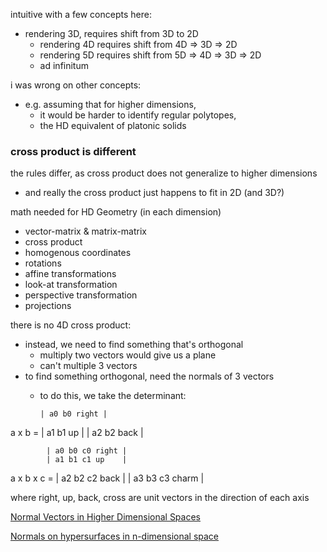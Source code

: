 

intuitive with a few concepts here:
- rendering 3D, requires shift from 3D to 2D
  - rendering 4D requires shift from 4D => 3D => 2D
  - rendering 5D requires shift from 5D => 4D => 3D => 2D
  - ad infinitum

i was wrong on other concepts:
- e.g. assuming that for higher dimensions,
  - it would be harder to identify regular polytopes,
  - the HD equivalent of platonic solids

### cross product is different

the rules differ, as cross product does not generalize to higher dimensions
- and really the cross product just happens to fit in 2D (and 3D?)

math needed for HD Geometry (in each dimension)
- vector-matrix & matrix-matrix
- cross product
- homogenous coordinates
- rotations
- affine transformations
- look-at transformation
- perspective transformation
- projections

there is no 4D cross product:
- instead, we need to find something that's orthogonal
  - multiply two vectors would give us a plane
  - can't multiple 3 vectors
- to find something orthogonal, need the normals of 3 vectors
  - to do this, we take the determinant:

        | a0 b0 right |
a x b = | a1 b1 up    |
        | a2 b2 back  |

            | a0 b0 c0 right |
            | a1 b1 c1 up    |
a x b x c = | a2 b2 c2 back  |
            | a3 b3 c3 charm |

where right, up, back, cross are unit vectors in the direction of each axis

[Normal Vectors in Higher Dimensional Spaces](https://ef.gy/linear-algebra:normal-vectors-in-higher-dimensional-spaces)

[Normals on hypersurfaces in n-dimensional space](https://en.wikipedia.org/wiki/Normal_(geometry)#Hypersurfaces_in_n-dimensional_space)



